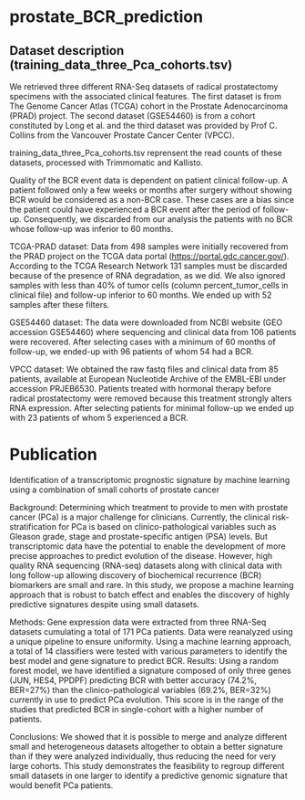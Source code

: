 # prostate_BCR_prediction

## Dataset description (training_data_three_Pca_cohorts.tsv)
We retrieved three different RNA-Seq datasets of radical prostatectomy specimens with the associated clinical features. The first dataset is from The Genome Cancer Atlas (TCGA) cohort in the Prostate Adenocarcinoma (PRAD) project. The second dataset (GSE54460) is from a cohort constituted by Long et al. and the third dataset was provided by Prof C. Collins from the Vancouver Prostate Cancer Center (VPCC).

training_data_three_Pca_cohorts.tsv reprensent the read counts of these datasets, processed with Trimmomatic and Kallisto. 

Quality of the BCR event data is dependent on patient clinical follow-up. A patient followed only a few weeks or months after surgery without showing BCR would be considered as a non-BCR case. These cases are a bias since the patient could have experienced a BCR event after the period of follow-up. Consequently, we discarded from our analysis the patients with no BCR whose follow-up was inferior to 60 months.

TCGA-PRAD dataset: Data from 498 samples were initially recovered from the PRAD project on the TCGA data portal (https://portal.gdc.cancer.gov/). According to the TCGA Research Network 131 samples must be discarded because of the presence of RNA degradation, as we did. We also ignored samples with less than 40% of tumor cells (column percent_tumor_cells in clinical file) and follow-up inferior to 60 months. We ended up with 52 samples after these filters.

GSE54460 dataset: The data were downloaded from NCBI website (GEO accession GSE54460) where sequencing and clinical data from 106 patients were recovered. After selecting cases with a minimum of 60 months of follow-up, we ended-up with 96 patients of whom 54 had a BCR. 

VPCC dataset: We obtained the raw fastq files and clinical data from 85 patients, available at European Nucleotide Archive of the EMBL-EBI under accession PRJEB6530. Patients treated with hormonal therapy before radical prostatectomy were removed because this treatment strongly alters RNA expression. After selecting patients for minimal follow-up we ended up with 23 patients of whom 5 experienced a BCR.


# Publication

Identification of a transcriptomic prognostic signature by machine learning using a combination of small cohorts of prostate cancer

Background: Determining which treatment to provide to men with prostate cancer (PCa) is a major challenge for clinicians. Currently, the clinical risk-stratification for PCa is based on clinico-pathological variables such as Gleason grade, stage and prostate-specific antigen (PSA) levels. But transcriptomic data have the potential to enable the development of more precise approaches to predict evolution of the disease. However, high quality RNA sequencing (RNA-seq) datasets along with clinical data with long follow-up allowing discovery of biochemical recurrence (BCR) biomarkers are small and rare. In this study, we propose a machine learning approach that is robust to batch effect and enables the discovery of highly predictive signatures despite using small datasets.

Methods: Gene expression data were extracted from three RNA-Seq datasets cumulating a total of 171 PCa patients. Data were reanalyzed using a unique pipeline to ensure uniformity. Using a machine learning approach, a total of 14 classifiers were tested with various parameters to identify the best model and gene signature to predict BCR.
Results: Using a random forest model, we have identified a signature composed of only three genes (JUN, HES4, PPDPF) predicting BCR with better accuracy (74.2%, BER=27%) than the clinico-pathological variables (69.2%, BER=32%) currently in use to predict PCa evolution. This score is in the range of the studies that predicted BCR in single-cohort with a higher number of patients. 

Conclusions: We showed that it is possible to merge and analyze different small and heterogeneous datasets altogether to obtain a better signature than if they were analyzed individually, thus reducing the need for very large cohorts. This study demonstrates the feasibility to regroup different small datasets in one larger to identify a predictive genomic signature that would benefit PCa patients.
